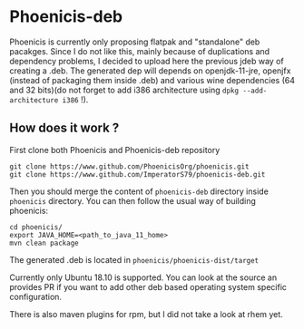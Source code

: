 # Phoenicis-deb
Phoenicis is currently only proposing flatpak and "standalone" deb pacakges. Since I do not like this, mainly because of duplications and dependency problems, I decided to upload here the previous jdeb way of creating a .deb.
The generated dep will depends on openjdk-11-jre, openjfx (instead of packaging them inside .deb) and various wine dependencies (64 and 32 bits)(do not forget to add i386 architecture using `dpkg --add-architecture i386` !).

## How does it work ?
First clone both Phoenicis and Phoenicis-deb repository
```
git clone https://www.github.com/PhoenicisOrg/phoenicis.git
git clone https://www.github.com/ImperatorS79/phoenicis-deb.git
```
Then you should merge the content of `phoenicis-deb` directory inside `phoenicis` directory. You can then follow the usual way of building phoenicis:
```
cd phoenicis/
export JAVA_HOME=<path_to_java_11_home>
mvn clean package
```
The generated .deb is located in `phoenicis/phoenicis-dist/target`

Currently only Ubuntu 18.10 is supported. You can look at the source an provides PR if you want to add other deb based operating system specific configuration.

There is also maven plugins for rpm, but I did not take a look at rhem yet. 
